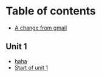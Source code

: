 # Table of contents

* [A change from gmail](README.md)

## Unit 1

* [haha](unit-1/haha.md)
* [Start of unit 1](unit-1/untitled.md)

